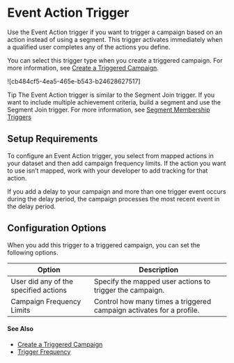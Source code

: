 

# Event Action Trigger

Use the Event Action trigger if you want to trigger a campaign based on an
action instead of using a segment. This trigger activates immediately when a
qualified user completes any of the actions you define.

You can select this trigger type when you create a triggered campaign. For
more information, see [Create a Triggered
Campaign](https://help.salesforce.com/s/articleView?id=sf.mc_pers_triggered_campaign_create.htm&language=en_US&type=5
"Use a triggered campaign to launch a journey when a specific action or event
occurs. For example, send a promotion to a shopper who spent time viewing a
product but didn’t purchase. You can recommend unread articles or products to
a visitor who has spent more than 5 minutes reading about a topic. You can
remind new users to complete onboarding steps, or alert sales reps when target
prospects spend a certain amount of time on your site. When creating a
triggered campaign, you can define when to trigger the campaign, which users
to target, and which experiences to deliver.").

![cb484cf5-4ea5-465e-b543-b24628627517]

Tip The Event Action trigger is similar to the Segment Join trigger. If you
want to include multiple achievement criteria, build a segment and use the
Segment Join trigger. For more information, see [Segment Membership
Triggers](https://help.salesforce.com/s/articleView?id=sf.mc_pers_triggered_campaign_trigger_segment_membership.htm&language=en_US&type=5
"A segment membership trigger activates when a user joins or leaves a segment
that you select. Marketing Cloud Personalization updates the segments in real
time, so you can use the triggers to immediately respond to specific user
actions. If you select multiple segments, the user must join or leave only one
of the segments to qualify for the campaign.")

## Setup Requirements

To configure an Event Action trigger, you select from mapped actions in your
dataset and then add campaign frequency limits. If the action you want to use
isn’t mapped, work with your developer to add tracking for that action.

If you add a delay to your campaign and more than one trigger event occurs
during the delay period, the campaign processes the most recent event in the
delay period.

## Configuration Options

When you add this trigger to a triggered campaign, you can set the following
options.

Option | Description  
---|---  
User did any of the specified actions | Specify the mapped user actions to trigger the campaign.  
Campaign Frequency Limits | Control how many times a triggered campaign activates for a profile.  
  
#### See Also

  * [Create a Triggered Campaign](https://help.salesforce.com/s/articleView?id=sf.mc_pers_triggered_campaign_create.htm&language=en_US&type=5 "Use a triggered campaign to launch a journey when a specific action or event occurs. For example, send a promotion to a shopper who spent time viewing a product but didn’t purchase. You can recommend unread articles or products to a visitor who has spent more than 5 minutes reading about a topic. You can remind new users to complete onboarding steps, or alert sales reps when target prospects spend a certain amount of time on your site. When creating a triggered campaign, you can define when to trigger the campaign, which users to target, and which experiences to deliver.")
  * [Trigger Frequency](https://help.salesforce.com/s/articleView?id=sf.mc_pers_triggered_campaign_trigger_frequency.htm&language=en_US&type=5 "Frequency limits apply to the number of triggers that Marketing Cloud Personalization sends for a user profile for a specified time period.")

